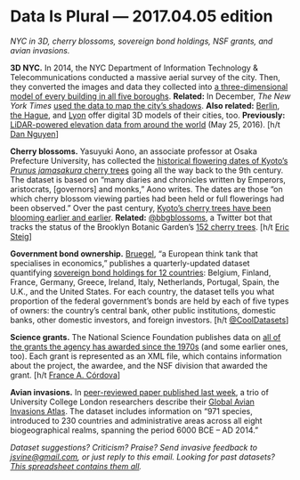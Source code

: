 Data Is Plural — 2017.04.05 edition
===================================

*NYC in 3D, cherry blossoms, sovereign bond holdings, NSF grants, and avian invasions.*


__3D NYC.__ In 2014, the NYC Department of Information Technology & Telecommunications conducted a massive aerial survey of the city. Then, they converted the images and data they collected into [a three-dimensional model of every building in all five boroughs](http://www1.nyc.gov/site/doitt/initiatives/3d-building.page). __Related:__ In December, *The New York Times* [used the data to map the city’s shadows](https://www.nytimes.com/interactive/2016/12/21/upshot/Mapping-the-Shadows-of-New-York-City.html). __Also related:__ [Berlin](http://www.businesslocationcenter.de/en/downloadportal), [the Hague](https://data.overheid.nl/data/dataset/3d-model-den-haag/resource/2191118b-5ccc-436b-a5f8-eca12f8f8281), and [Lyon](https://data.grandlyon.com/search/?Q=maquettes+textur%25C3%25A9es) offer digital 3D models of their cities, too. __Previously:__ [LiDAR-powered elevation data from around the world](https://www.data-is-plural.com/archive/2016-05-25-edition) (May 25, 2016). [h/t [Dan Nguyen](https://www.reddit.com/r/datasets/comments/62mcpy/3d_geospatial_data_for_new_york_city_buildings/)]


__Cherry blossoms.__ Yasuyuki Aono, an associate professor at Osaka Prefecture University, has collected the [historical flowering dates of Kyoto’s *Prunus jamasakura* cherry trees](http://atmenv.envi.osakafu-u.ac.jp/aono/kyophenotemp4/) going all the way back to the 9th century. The dataset is based on “many diaries and chronicles written by Emperors, aristocrats, [governors] and monks,” Aono writes. The dates are those “on which cherry blossom viewing parties had been held or full flowerings had been observed.” Over the past century, [Kyoto’s cherry trees have been blooming earlier and earlier](https://twitter.com/hausfath/status/848939887839526912). __Related:__ [@bbgblossoms](https://twitter.com/bbgblossoms), a Twitter bot that tracks the status of the Brooklyn Botanic Garden’s [152 cherry trees](https://www.bbg.org/collections/cherries). [h/t [Eric Steig](https://twitter.com/ericsteig/status/848656113201315840)]


__Government bond ownership.__ [Bruegel](http://bruegel.org/), “a European think tank that specialises in economics,” publishes a quarterly-updated dataset quantifying [sovereign bond holdings for 12 countries](http://bruegel.org/publications/datasets/sovereign-bond-holdings/): Belgium, Finland, France, Germany, Greece, Ireland, Italy, Netherlands, Portugal, Spain, the U.K., and the United States. For each country, the dataset tells you what proportion of the federal government’s bonds are held by each of five types of owners: the country’s central bank, other public institutions, domestic banks, other domestic investors, and foreign investors. [h/t [@CoolDatasets](https://twitter.com/CoolDatasets/status/839851026949812224)]


__Science grants.__ The National Science Foundation publishes data on [all of the grants the agency has awarded since the 1970s](https://www.nsf.gov/awardsearch/download.jsp) (and some earlier ones, too). Each grant is represented as an XML file, which contains information about the project, the awardee, and the NSF division that awarded the grant. [h/t [France A. Córdova](http://opendata.stackexchange.com/a/10945)]


__Avian invasions.__ In [peer-reviewed paper published last week](http://www.nature.com/articles/sdata201741), a trio of University College London researchers describe their [Global Avian Invasions Atlas](https://figshare.com/articles/Data_from_The_Global_Avian_Invasions_Atlas_-_A_database_of_alien_bird_distributions_worldwide/4234850). The dataset includes information on “971 species, introduced to 230 countries and administrative areas across all eight biogeographical realms, spanning the period 6000 BCE – AD 2014.”


*Dataset suggestions? Criticism? Praise? Send invasive feedback to <jsvine@gmail.com>, or just reply to this email. Looking for past datasets? [This spreadsheet contains them all](https://docs.google.com/spreadsheets/d/1wZhPLMCHKJvwOkP4juclhjFgqIY8fQFMemwKL2c64vk).*